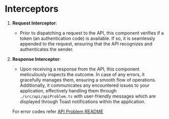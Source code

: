 # Interceptors

1. **Request Interceptor**:

   - Prior to dispatching a request to the API, this component verifies if a token (an authentication code) is available. If so, it is seamlessly appended to the request, ensuring that the API recognizes and authenticates the sender.

2. **Response Interceptor**:

   - Upon receiving a response from the API, this component meticulously inspects the outcome. In case of any errors, it gracefully manages them, ensuring a smooth flow of operations. Additionally, it communicates any encountered issues to your application, effectively handling them through `./src/api/apiProblem.ts` with user-friendly messages which are displayed through Toast notifications within the application.

   For error codes refer [API Problem README](./APIProblem.md)
